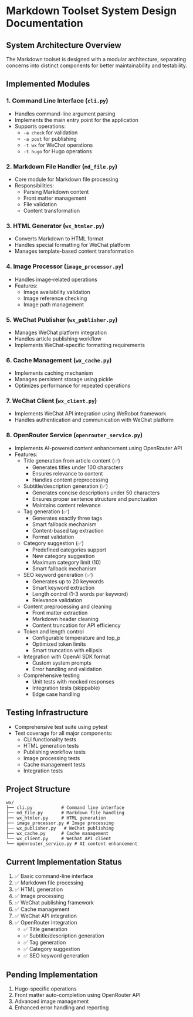 # Markdown Toolset System Design Documentation

## System Architecture Overview
The Markdown toolset is designed with a modular architecture, separating concerns into distinct components for better maintainability and testability.

## Implemented Modules

### 1. Command Line Interface (`cli.py`)
- Handles command-line argument parsing
- Implements the main entry point for the application
- Supports operations:
  - `-a check` for validation
  - `-a post` for publishing
  - `-t wx` for WeChat operations
  - `-t hugo` for Hugo operations

### 2. Markdown File Handler (`md_file.py`)
- Core module for Markdown file processing
- Responsibilities:
  - Parsing Markdown content
  - Front matter management
  - File validation
  - Content transformation

### 3. HTML Generator (`wx_htmler.py`)
- Converts Markdown to HTML format
- Handles special formatting for WeChat platform
- Manages template-based content transformation

### 4. Image Processor (`image_processor.py`)
- Handles image-related operations
- Features:
  - Image availability validation
  - Image reference checking
  - Image path management

### 5. WeChat Publisher (`wx_publisher.py`)
- Manages WeChat platform integration
- Handles article publishing workflow
- Implements WeChat-specific formatting requirements

### 6. Cache Management (`wx_cache.py`)
- Implements caching mechanism
- Manages persistent storage using pickle
- Optimizes performance for repeated operations

### 7. WeChat Client (`wx_client.py`)
- Implements WeChat API integration using WeRobot framework
- Handles authentication and communication with WeChat platform

### 8. OpenRouter Service (`openrouter_service.py`)
- Implements AI-powered content enhancement using OpenRouter API
- Features:
  - Title generation from article content (✅)
    - Generates titles under 100 characters
    - Ensures relevance to content
    - Handles content preprocessing
  - Subtitle/description generation (✅)
    - Generates concise descriptions under 50 characters
    - Ensures proper sentence structure and punctuation
    - Maintains content relevance
  - Tag generation (✅)
    - Generates exactly three tags
    - Smart fallback mechanism
    - Content-based tag extraction
    - Format validation
  - Category suggestion (✅)
    - Predefined categories support
    - New category suggestion
    - Maximum category limit (10)
    - Smart fallback mechanism
  - SEO keyword generation (✅)
    - Generates up to 20 keywords
    - Smart keyword extraction
    - Length control (1-3 words per keyword)
    - Relevance validation
  - Content preprocessing and cleaning
    - Front matter extraction
    - Markdown header cleaning
    - Content truncation for API efficiency
  - Token and length control
    - Configurable temperature and top_p
    - Optimized token limits
    - Smart truncation with ellipsis
  - Integration with OpenAI SDK format
    - Custom system prompts
    - Error handling and validation
  - Comprehensive testing
    - Unit tests with mocked responses
    - Integration tests (skippable)
    - Edge case handling

## Testing Infrastructure
- Comprehensive test suite using pytest
- Test coverage for all major components:
  - CLI functionality tests
  - HTML generation tests
  - Publishing workflow tests
  - Image processing tests
  - Cache management tests
  - Integration tests

## Project Structure
```
wx/
├── cli.py           # Command line interface
├── md_file.py       # Markdown file handling
├── wx_htmler.py     # HTML generation
├── image_processor.py # Image processing
├── wx_publisher.py   # WeChat publishing
├── wx_cache.py      # Cache management
└── wx_client.py     # WeChat API client
└── openrouter_service.py # AI content enhancement
```

## Current Implementation Status
1. ✅ Basic command-line interface
2. ✅ Markdown file processing
3. ✅ HTML generation
4. ✅ Image processing
5. ✅ WeChat publishing framework
6. ✅ Cache management
7. ✅ WeChat API integration
8. ✅ OpenRouter integration
   - ✅ Title generation
   - ✅ Subtitle/description generation
   - ✅ Tag generation
   - ✅ Category suggestion
   - ✅ SEO keyword generation

## Pending Implementation
1. Hugo-specific operations
2. Front matter auto-completion using OpenRouter API
3. Advanced image management
4. Enhanced error handling and reporting